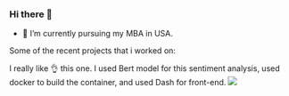 ### Hi there 👋

<!--
**rishavbhurtel/rishavbhurtel** is a ✨ _special_ ✨ repository because its `README.md` (this file) appears on your GitHub profile.

Here are some ideas to get you started:

- 🔭 I’m currently working on Image Captioning project for my Masters project in Data Science.
- 🌱 I’m currently learning ...
- 👯 I’m looking to collaborate on ...
- 🤔 I’m looking for help with ...
- 💬 Ask me about ...
- 📫 How to reach me: ...
- 😄 Pronouns: ...
- ⚡ Fun fact: ...
-->
- 🔭 I’m currently pursuing my MBA in USA.

Some of the recent projects that i worked on:

I really like 👌 this one. I used Bert model for this sentiment analysis, used docker to build the container, and used Dash for front-end.
<img src="https://github.com/rishavbhurtel/rishavbhurtel/blob/main/My_Bert_App_Demo_720p_30fps_H264_128kbit_AAC_.gif" />
